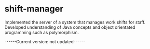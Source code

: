 # shift-manager
Implemented the server of a system that manages work shifts for staff. Developed understanding of Java concepts and object orientated programming such as polymorphism. 

------Current version: not updated------
